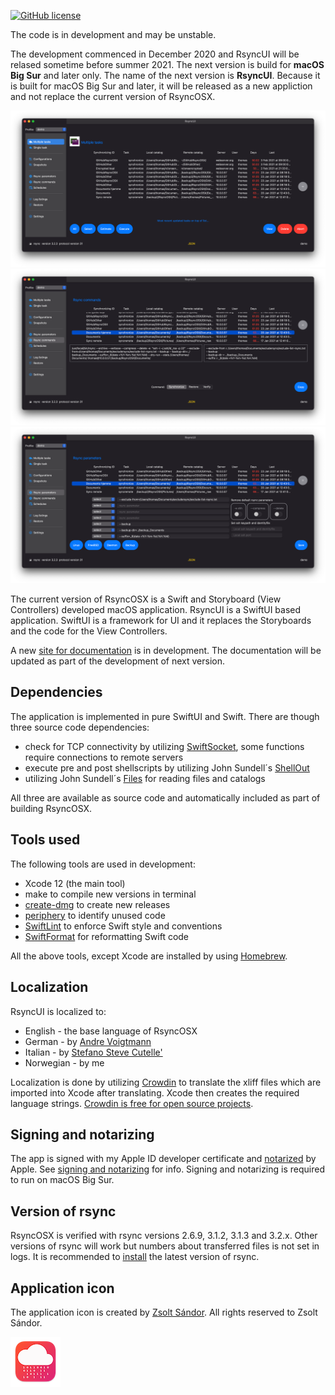 [![GitHub license](https://img.shields.io/github/license/rsyncOSX/RsyncOSX)](https://github.com/rsyncOSX/RsyncSwiftUI/blob/master/Licence.MD)

The code is in development and may be unstable.

The development commenced in December 2020 and RsyncUI will be relased sometime before summer 2021. The next version is build for **macOS Big Sur** and later only. The name of the next version is **RsyncUI**. Because it is built for macOS Big Sur and later, it will be released as a new appliction and not replace the current version of RsyncOSX.

![](images/main1.png)
![](images/main2.png)
![](images/main3.png)

The current version of RsyncOSX is a Swift and Storyboard (View Controllers) developed macOS application. RsyncUI is a SwiftUI based application. SwiftUI is a framework for UI and it replaces the Storyboards and the code for the View Controllers.

A new [site for documentation](https://rsyncui.netlify.app) is in development. The documentation will be updated as part of the development of next version.

## Dependencies

The application is implemented in pure SwiftUI and Swift. There are though three source code dependencies:

- check for TCP connectivity by utilizing [SwiftSocket](https://github.com/swiftsocket/SwiftSocket), some functions require connections to remote servers
- execute pre and post shellscripts by utilizing John Sundell´s [ShellOut](https://github.com/JohnSundell/ShellOut)
- utilizing John Sundell´s [Files](https://github.com/JohnSundell/Files) for reading files and catalogs

All three are available as source code and automatically included as part of building RsyncOSX.

## Tools used

The following tools are used in development:

- Xcode 12 (the main tool)
- make to compile new versions in terminal
- [create-dmg](https://github.com/sindresorhus/create-dmg) to create new releases
- [periphery](https://github.com/peripheryapp/periphery) to identify unused code
- [SwiftLint](https://github.com/realm/SwiftLint) to enforce Swift style and conventions
- [SwiftFormat](https://github.com/nicklockwood/SwiftFormat) for reformatting Swift code

All the above tools, except Xcode are installed by using [Homebrew](https://brew.sh/).

## Localization

RsyncUI is localized to:

- English - the base language of RsyncOSX
- German - by [Andre Voigtmann](https://github.com/andre68723)
- Italian - by [Stefano Steve Cutelle'](https://github.com/stefanocutelle)
- Norwegian - by me

Localization is done by utilizing [Crowdin](https://rsyncosx.crowdin.com/u/projects/30) to translate the xliff files which are imported into Xcode after translating. Xcode then creates the required language strings. [Crowdin is free for open source projects](https://crowdin.com/page/open-source-project-setup-request).

## Signing and notarizing

The app is signed with my Apple ID developer certificate and [notarized](https://support.apple.com/en-us/HT202491) by Apple. See [signing and notarizing](https://rsyncosx.netlify.app/post/notarized/) for info. Signing and notarizing is required to run on macOS Big Sur.

## Version of rsync

RsyncOSX is verified with rsync versions 2.6.9, 3.1.2, 3.1.3 and 3.2.x. Other versions of rsync will work but numbers about transferred files is not set in logs. It is recommended to [install](https://rsyncosx.netlify.app/post/rsync/) the latest version of rsync.

## Application icon

The application icon is created by [Zsolt Sándor](https://github.com/graphis). All rights reserved to Zsolt Sándor.

![](icon/rsyncosx.png)
